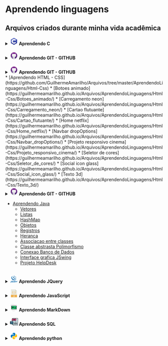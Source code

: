 # Aprendendo linguagens

## Arquivos criados durante minha vida acadêmica

<details>
	<summary>
		<b> 
			<img src="img/c.png" width="25px"/>
			Aprendendo C
		</b>
	</summary>
	<a href="https://github.com/GuilhermeAmarilho/Arquivos/blob/master/AprendendoLinguagens/C/Exercicios_basicos/exercicios_basicos.c" style="margin-left:10%">Exercícios básicos</a>
	<br>
	<a href="https://github.com/GuilhermeAmarilho/Arquivos/blob/master/AprendendoLinguagens/C/Matriz_e_Vetor/exercicios_matrizes_vetores.c" style="margin-left:10%">Matrizes e vetores</a>
	<br>
	<a href="https://github.com/GuilhermeAmarilho/Arquivos/blob/master/AprendendoLinguagens/C/Numero_random/exercicio_random.c" style="margin-left:10%">Números randomicos</a>
	<br>
	<a href="https://github.com/GuilhermeAmarilho/Arquivos/blob/master/AprendendoLinguagens/C/Registros/exercicio_carro_sem_ponteiro.c" style="margin-left:10%">Registros</a>
	<br>
	<a href="https://github.com/GuilhermeAmarilho/Arquivos/blob/master/AprendendoLinguagens/C/Registro_ponteiro/exercicio_escola_Ponteiro.c" style="margin-left:10%">Ponteiro</a>
	<br>
	<a href="https://github.com/GuilhermeAmarilho/Arquivos/blob/master/AprendendoLinguagens/C/Projeto_Trade/trade.c" style="margin-left:10%">Projeto Trade</a>
	<br>
	<a href="https://github.com/GuilhermeAmarilho/Arquivos/blob/master/AprendendoLinguagens/C/Projeto_aproximacao_MonteCarlo/RELAT%C3%93RIO%20DE%20TRABALHO%20FINAL.c" style="margin-left:10%">Projeto aproximacao MonteCarlo</a>
	<br>
	<a href="" style="margin-left:10%"></a>
	<br>
</details>

<br>


<details>
	<summary>
		<b> 
			<img src="img/github.png" width="25px"/>
			Aprendendo GIT - GITHUB
		</b>
	</summary>
	<a href="https://github.com/GuilhermeAmarilho/Arquivos/blob/master/AprendendoLinguagens/GIT-GITHUB/Comandos_Git.mkd" style="margin-left:10%">Comandos</a>
	<br>
</details>

<br>

<details>
	<summary>
		<b> 
			<img src="img/github.png" width="25px"/>
			Aprendendo GIT - GITHUB
		</b>
	</summary>
	<a href="https://github.com/GuilhermeAmarilho/Arquivos/blob/master/AprendendoLinguagens/GIT-GITHUB/Comandos_Git.mkd" style="margin-left:10%">Comandos</a>
	<br>
</details>
* [Aprendendo HTML - CSS](https://github.com/GuilhermeAmarilho/Arquivos/tree/master/AprendendoLinguagens/Html-Css)
  * [Botoes animado](https://guilhermeamarilho.github.io/Arquivos/AprendendoLinguagens/Html-Css/Botoes_animado/)
  * [Carregamento neon](https://guilhermeamarilho.github.io/Arquivos/AprendendoLinguagens/Html-Css/Carregamento_neon/)
  * [Cartao flutuante](https://guilhermeamarilho.github.io/Arquivos/AprendendoLinguagens/Html-Css/Cartao_flutuante/)
  * [Home netflix](https://guilhermeamarilho.github.io/Arquivos/AprendendoLinguagens/Html-Css/Home_netflix/)
  * [Navbar dropOptions](https://guilhermeamarilho.github.io/Arquivos/AprendendoLinguagens/Html-Css/Navbar_dropOptions/)
  * [Projeto responsivo cinema](https://guilhermeamarilho.github.io/Arquivos/AprendendoLinguagens/Html-Css/Projeto_responsivo_cinema/)
  * [Seletor de cores](https://guilhermeamarilho.github.io/Arquivos/AprendendoLinguagens/Html-Css/Seletor_de_cores/)
  * [Social icon glass](https://guilhermeamarilho.github.io/Arquivos/AprendendoLinguagens/Html-Css/Social_icon_glass/)
  * [Texto 3d](https://guilhermeamarilho.github.io/Arquivos/AprendendoLinguagens/Html-Css/Texto_3d/)
  
<br>

<details>
	<summary>
		<b> 
			<img src="img/github.png" width="25px"/>
			Aprendendo GIT - GITHUB
		</b>
	</summary>
	<a href="https://github.com/GuilhermeAmarilho/Arquivos/blob/master/AprendendoLinguagens/GIT-GITHUB/Comandos_Git.mkd" style="margin-left:10%">Comandos</a>
	<br>
</details>

* [Aprendendo Java](https://github.com/GuilhermeAmarilho/Arquivos/tree/master/AprendendoLinguagens/Java)
  * [Vetores](https://github.com/GuilhermeAmarilho/Arquivos/tree/master/AprendendoLinguagens/Java/Vetores)
  * [Listas](https://github.com/GuilhermeAmarilho/Arquivos/tree/master/AprendendoLinguagens/Java/Listas)
  * [HashMap](https://github.com/GuilhermeAmarilho/Arquivos/tree/master/AprendendoLinguagens/Java/HashMap)
  * [Objetos](https://github.com/GuilhermeAmarilho/Arquivos/tree/master/AprendendoLinguagens/Java/Objetos)
  * [Registros](https://github.com/GuilhermeAmarilho/Arquivos/tree/master/AprendendoLinguagens/Java/Registros)
  * [Heranca](https://github.com/GuilhermeAmarilho/Arquivos/tree/master/AprendendoLinguagens/Java/Heranca)
  * [Associacao entre classes](https://github.com/GuilhermeAmarilho/Arquivos/tree/master/AprendendoLinguagens/Java/Associacao_classes)
  * [Classe abstrasta Polimorfismo](https://github.com/GuilhermeAmarilho/Arquivos/tree/master/AprendendoLinguagens/Java/Classe_abstrata_polimorfismo)
  * [Conexao Banco de Dados](https://github.com/GuilhermeAmarilho/Arquivos/tree/master/AprendendoLinguagens/Java/Conexao_BD)
  * [Interface grafica JSwing](https://github.com/GuilhermeAmarilho/Arquivos/tree/master/AprendendoLinguagens/Java/Interface_grafica_JSwing)
  * [Projeto HelpDesk](https://github.com/GuilhermeAmarilho/Arquivos/tree/master/AprendendoLinguagens/Java/Projeto_HelpDesk)

<br>

<details>
	<summary>
		<b> 
			<img src="img/jquery.png" width="25px"/>
			Aprendendo JQuery
		</b>
	</summary>
	<a href="https://github.com/GuilhermeAmarilho/Arquivos/blob/master/AprendendoLinguagens/Jquery/Get_Starter/Funcao_base.js" style="margin-left:10%">Introdução</a>
	<br>
	<a href="https://github.com/GuilhermeAmarilho/Arquivos/blob/master/AprendendoLinguagens/Jquery/Imprimindo_mensagem/jquery/impressao.js" style="margin-left:10%">Imprimindo mensagem</a>
	<br>
	<a href="https://github.com/GuilhermeAmarilho/Arquivos/blob/master/AprendendoLinguagens/Jquery/Animando_div/index.html" style="margin-left:10%">Animações básicas</a>
	<br>
	<a href="https://github.com/GuilhermeAmarilho/Arquivos/blob/master/AprendendoLinguagens/Jquery/Manipulacao_eventos/index.html" style="margin-left:10%">Manipulação de eventos</a>
	<br>
	<a href="https://github.com/GuilhermeAmarilho/Arquivos/blob/master/AprendendoLinguagens/Jquery/Exemplo_json/Exemplo_dados_artistas.js" style="margin-left:10%">Exemplos de JSON</a>
	<br>
	<a href="https://github.com/GuilhermeAmarilho/Arquivos/blob/master/AprendendoLinguagens/Jquery/Carregando_JSon/index.html" style="margin-left:10%">Carregar JSON com JQuery</a>
	<br>
</details>

<br>

<details>
	<summary>
		<b> 
			<img src="img/javascript.png" width="25px"/>
			Aprendendo JavaScript
		</b>
	</summary>
	<a href="https://github.com/GuilhermeAmarilho/Arquivos/tree/master/AprendendoLinguagens/Js/Strings/contagem%20de%20letra.html" style="margin-left:10%">Strings</a>
	<br>
	<a href="https://github.com/GuilhermeAmarilho/Arquivos/tree/master/AprendendoLinguagens/Js/Numeros_complexos/NumerosComplexos.js" style="margin-left:10%">Numeros complexos</a>
	<br>
	<a href="https://github.com/GuilhermeAmarilho/Arquivos/tree/master/AprendendoLinguagens/Js/Exercicios_JS" style="margin-left:10%">Lista de xercicios</a>
	<br>
	<a href="https://github.com/GuilhermeAmarilho/Arquivos/tree/master/AprendendoLinguagens/Js/Registros" style="margin-left:10%">Registros</a>
	<br>
	<a href="https://github.com/GuilhermeAmarilho/Arquivos/tree/master/AprendendoLinguagens/Js/Objetos" style="margin-left:10%">Orientação de objetos</a>
	<br>
	<a href="https://github.com/GuilhermeAmarilho/Arquivos/tree/master/AprendendoLinguagens/Js/Eventos_basico/index.html" style="margin-left:10%">Eventos básico</a>
	<br>
	<a href="https://github.com/GuilhermeAmarilho/Arquivos/tree/master/AprendendoLinguagens/Js/Eventos_cinema/trabalhodocinema.html" style="margin-left:10%">Eventos cinema</a>
	<br>
	<a href="https://github.com/GuilhermeAmarilho/Arquivos/tree/master/AprendendoLinguagens/Js/GoogleMaps/mapa.html" style="margin-left:10%">API Google Maps</a>
	<br>
	<a href="https://github.com/GuilhermeAmarilho/Arquivos/tree/master/AprendendoLinguagens/Js/Projeto_Letroca/trabalho%20letroca.html" style="margin-left:10%">Projeto letroca</a>
	<br>
	<a href="https://github.com/GuilhermeAmarilho/Arquivos/tree/master/AprendendoLinguagens/Js/Uno/uno%20modo%202.html" style="margin-left:10%">Projeto final - Uno</a>
	<br>
</details>

<br>

<details>
	<summary>
		<b> 
			<img src="img/markdown.png" width="25px"/>
			Aprendendo MarkDown
		</b>
	</summary>
	<a href="https://github.com/GuilhermeAmarilho/Arquivos/tree/master/AprendendoLinguagens/Markdown/Comandos_MarkDown.mkd" style="margin-left:10%">Aprendendo MarkDown</a>
</details>

<br>

<details>
	<summary>
		<b> 
			<img src="img/sql.png" width="25px"/>
			Aprendendo SQL
		</b>
	</summary>
	<a href="https://github.com/GuilhermeAmarilho/Arquivos/tree/master/AprendendoLinguagens/Sql/Aprendendo_consultas/lista05.sql" style="margin-left:10%">Aprendendo Consultas</a>
	<br>
	<a href="https://github.com/GuilhermeAmarilho/Arquivos/tree/master/AprendendoLinguagens/Sql/Tabela_amigos/Tabela-amigos.sql" style="margin-left:10%">Tabela amigos</a>
	<br>
	<a href="https://github.com/GuilhermeAmarilho/Arquivos/tree/master/AprendendoLinguagens/Sql/Tabela_empresa/Tabela-empresa.sql" style="margin-left:10%">Tabela empresa</a>
	<br>
	<a href="https://github.com/GuilhermeAmarilho/Arquivos/tree/master/AprendendoLinguagens/Sql/Tabela_escola/SQL-Escola.sql" style="margin-left:10%">Tabela escola</a>
	<br>
	<a href="https://github.com/GuilhermeAmarilho/Arquivos/tree/master/AprendendoLinguagens/Sql/Tabela_EuCosinheiro/SQL-eucozinho.sql" style="margin-left:10%">Tabela EuCosinheiro</a>
	<br>
	<a href="https://github.com/GuilhermeAmarilho/Arquivos/tree/master/AprendendoLinguagens/Sql/Tabela_EverNote/Tabela-evernote.sql" style="margin-left:10%">Tabela EverNote</a>
	<br>
	<a href="https://github.com/GuilhermeAmarilho/Arquivos/tree/master/AprendendoLinguagens/Sql/Tabela_loja/base.sql" style="margin-left:10%">Tabela loja</a>
	<br>
	<a href="https://github.com/GuilhermeAmarilho/Arquivos/tree/master/AprendendoLinguagens/Sql/Tabela_produto/tabela-produto.sql" style="margin-left:10%">Tabela produto</a>
	<br>
	<a href="https://github.com/GuilhermeAmarilho/Arquivos/tree/master/AprendendoLinguagens/Sql/Tabela_uber/Tabela-uber.sql" style="margin-left:10%">Tabela uber</a>
	<br>
</details>

<br>

<details>
	<summary>
		<b> 
			<img src="img/python.png" width="25px"/>
			Aprendendo python
		</b>
	</summary>
	<a href="https://github.com/GuilhermeAmarilho/Arquivos/blob/master/AprendendoLinguagens/Python/Entrada_E_Saida/main.py" style="margin-left:10%">Entradas e saidas</a>
	<br>
	<a href="https://github.com/GuilhermeAmarilho/Arquivos/blob/master/AprendendoLinguagens/Python/Estrutura_Condicional/main.py" style="margin-left:10%">Estrutura condicional</a>
	<br>
	<a href="https://github.com/GuilhermeAmarilho/Arquivos/blob/master/AprendendoLinguagens/Python/Extrutura_De_Repeticao/main.py" style="margin-left:10%">Extrutura de repeticao</a>
	<br>
	<a href="https://github.com/GuilhermeAmarilho/Arquivos/blob/master/AprendendoLinguagens/Python/Strings/main.py" style="margin-left:10%">Strings</a>
	<br>
	<a href="https://github.com/GuilhermeAmarilho/Arquivos/blob/master/AprendendoLinguagens/Python/Sequencias/main.py" style="margin-left:10%">Sequências</a>
	<br>
	<a href="https://github.com/GuilhermeAmarilho/Arquivos/blob/master/AprendendoLinguagens/Python/Listas/main.py" style="margin-left:10%">Listas</a>
	<br>
	<a href="https://github.com/GuilhermeAmarilho/Arquivos/blob/master/AprendendoLinguagens/Python/Procedimentos/main.py" style="margin-left:10%">Procedimentos</a>
	<br>
	<a href="https://github.com/GuilhermeAmarilho/Arquivos/blob/master/AprendendoLinguagens/Python/Funcoes/main.py" style="margin-left:10%">Funções</a>
	<br>
	<a href="https://github.com/GuilhermeAmarilho/Arquivos/blob/master/AprendendoLinguagens/Python/Matrizes/main.py" style="margin-left:10%">Matrizes</a>
	<br>
	<a href="https://github.com/GuilhermeAmarilho/Arquivos/blob/master/AprendendoLinguagens/Python/Arquivos/main.py" style="margin-left:10%">Arquivos</a>
	<br>
	<a href="https://github.com/GuilhermeAmarilho/Arquivos/blob/master/AprendendoLinguagens/Python/Orientacao_A_Objetos/main.py" style="margin-left:10%">Orientação a objetos</a>
	<br>
	<a href="https://github.com/GuilhermeAmarilho/Arquivos/blob/master/AprendendoLinguagens/Python/Pyxel/main.py" style="margin-left:10%">Pyxel</a>
</details>
